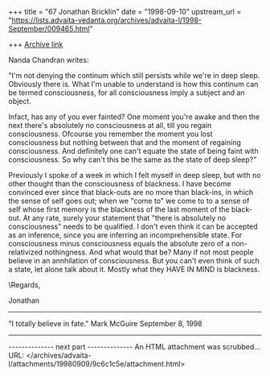 +++
title = "67 Jonathan Bricklin"
date = "1998-09-10"
upstream_url = "https://lists.advaita-vedanta.org/archives/advaita-l/1998-September/009465.html"

+++
[Archive link](https://lists.advaita-vedanta.org/archives/advaita-l/1998-September/009465.html)

Nanda Chandran writes:

"I'm not denying the continum which still persists while we're in deep
sleep. Obviously there is. What I'm unable to understand is how this
continum can be termed consciousness, for all consciousness imply a
subject and an object.

Infact, has any of you ever fainted? One moment you're awake and then
the next there's absolutely no consciousness at all, till you regain
consciousness. Ofcourse you remember the moment you lost consciousness
but nothing between that and the moment of regaining consciousness. And
definitely one can't equate the state of being faint with consciousness.
So why can't this be the same as the state of deep sleep?"

Previously I spoke of a week in which I felt myself in deep sleep, but with no other thought than the consciousness of blackness.  I have become convinced ever since that black-outs are no more than black-ins, in which the sense of self goes out;  when we "come to" we come to to a sense of self whose first memory is the blackness of the last moment of the black-out.  At any rate, surely your statement that "there is absolutely no consciousness" needs to be qualified.  I don't even think it can be accepted as an inference, since you are inferring an incomprehensible state.  For consciousness minus consciousness  equals the absolute zero of a non-relativized nothingness.  And what would that be?  Many if not most people believe in an annhilation of consciousness.  But you can't even think of such a state, let alone talk about it.  Mostly what they HAVE IN MIND is blackness.

\Regards,

Jonathan

---------------------

"I totally believe in fate."  Mark McGuire  September 8, 1998

---------------------




-------------- next part --------------
An HTML attachment was scrubbed...
URL: </archives/advaita-l/attachments/19980909/9c6c1c5e/attachment.html>
